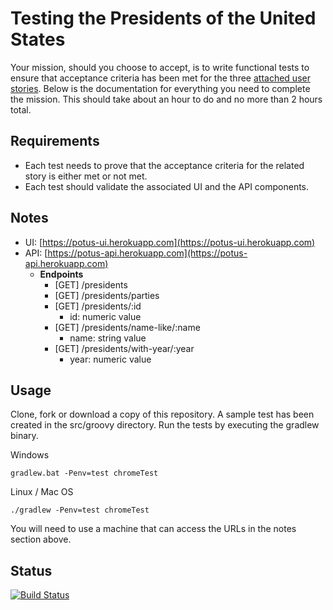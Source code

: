 # Testing the Presidents of the United States

Your mission, should you choose to accept, is to write functional tests to ensure that acceptance criteria has been met for the three [attached user stories](UserStories.md). Below is the documentation for everything you need to complete the mission. This should take about an hour to do and no more than 2 hours total.

## Requirements

- Each test needs to prove that the acceptance criteria for the related story is either met or not met.
- Each test should validate the associated UI and the API components.

## Notes

- UI: [https://potus-ui.herokuapp.com](https://potus-ui.herokuapp.com)
- API: [https://potus-api.herokuapp.com](https://potus-api.herokuapp.com)
  - **Endpoints**
    - [GET] /presidents
    - [GET] /presidents/parties
    - [GET] /presidents/:id
      - id: numeric value
    - [GET] /presidents/name-like/:name
      - name: string value
    - [GET] /presidents/with-year/:year
      - year: numeric value

## Usage

Clone, fork or download a copy of this repository. A sample test has been created in the src/groovy directory. Run the tests by executing the gradlew binary.

Windows

    gradlew.bat -Penv=test chromeTest

Linux / Mac OS

    ./gradlew -Penv=test chromeTest

You will need to use a machine that can access the URLs in the notes section above.

## Status

[![Build Status](https://travis-ci.org/stevegood/potus-tests.svg?branch=master)](https://travis-ci.org/stevegood/potus-tests)
